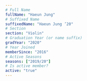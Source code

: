```yaml
---
# Full Name
fullName: "Haeun Jung"
# Suffixed Name
suffixedName: "Haeun Jung ’20"
# Section
section: "Violin"
# Graduation Year (or name suffix)
gradYear: "2020"
# Year Joined
memberSince: "2016"
# Active Seasons
seasons: ["2019/20"]
# Is active member?
active: "true"
---
```


